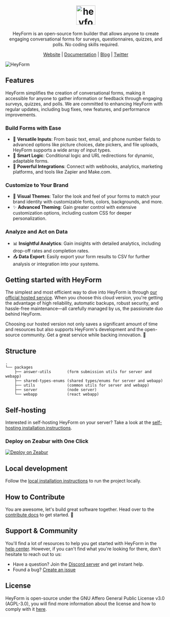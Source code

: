 <div align="center">
  <h1 align="center">
    <img alt="heyform logo" height="60" src="./assets/images/logo.svg">
  </h1>
  <p>HeyForm is an open-source form builder that allows anyone to create engaging conversational forms for surveys, questionnaires, quizzes, and polls. No coding skills required.</p>
</div>
<p align="center">
  <a target="_blank" href="https://heyform.net">Website</a> | <a target="_blank" href="https://docs.heyform.net">Documentation</a> | <a target="_blank" href="https://heyform.net/blog">Blog</a> | <a target="_blank" href="https://twitter.com/HeyformHQ">Twitter</a>
</p>

<img src="./assets/images/screenshot.png" alt="HeyForm" />

## Features

HeyForm simplifies the creation of conversational forms, making it accessible for anyone to gather information or feedback through engaging surveys, quizzes, and polls. We are committed to enhancing HeyForm with regular updates, including bug fixes, new features, and performance improvements.

### Build Forms with Ease

- 📝 **Versatile Inputs**: From basic text, email, and phone number fields to advanced options like picture choices, date pickers, and file uploads, HeyForm supports a wide array of input types.
- 🧠 **Smart Logic**: Conditional logic and URL redirections for dynamic, adaptable forms.
- 🔗 **Powerful Integrations**: Connect with webhooks, analytics, marketing platforms, and tools like Zapier and Make.com.

### Customize to Your Brand

- 🎨 **Visual Themes**: Tailor the look and feel of your forms to match your brand identity with customizable fonts, colors, backgrounds, and more.
- ✨ **Advanced Theming**: Gain greater control with extensive customization options, including custom CSS for deeper personalization.

### Analyze and Act on Data

- 📊 **Insightful Analytics**: Gain insights with detailed analytics, including drop-off rates and completion rates.
- 📤 **Data Export**: Easily export your form results to CSV for further analysis or integration into your systems.

## Getting started with HeyForm

The simplest and most efficient way to dive into HeyForm is through [our official hosted service](https://my.heyform.net). When you choose this cloud version, you're getting the advantage of high reliability, automatic backups, robust security, and hassle-free maintenance—all carefully managed by us, the passionate duo behind HeyForm.

Choosing our hosted version not only saves a significant amount of time and resources but also supports HeyForm's development and the open-source community. Get a great service while backing innovation. 💙

## Structure

```
.
└── packages
    ├── answer-utils       (form submission utils for server and webapp)
    ├── shared-types-enums (shared types/enums for server and webapp)
    ├── utils              (common utils for server and webapp)
    ├── server             (node server)
    └── webapp             (react webapp)
```

## Self-hosting

Interested in self-hosting HeyForm on your server? Take a look at the [self-hosting installation instructions](https://docs.heyform.net/self-hosting).

### Deploy on Zeabur with One Click

[![Deploy on Zeabur](https://zeabur.com/button.svg)](https://zeabur.com/templates/9YAUUO)

## Local development

Follow the [local installation instructions](https://docs.heyform.net/local-development) to run the project locally.

## How to Contribute
You are awesome, let's build great software together. Head over to the [contribute docs](https://docs.heyform.net/contribute) to get started. 💪

## Support & Community

You'll find a lot of resources to help you get started with HeyForm in the [help center](https://docs.heyform.net). However, if you can't find what you're looking for there, don't hesitate to reach out to us:

- Have a question? Join the [Discord server](https://discord.gg/sgT4v4GSTe) and get instant help.
- Found a bug? [Create an issue](https://github.com/heyform/heyform/issues/new/choose)

## License

HeyForm is open-source under the GNU Affero General Public License v3.0 (AGPL-3.0), you will find more information about the license and how to comply with it [here](https://docs.heyform.net/license).
